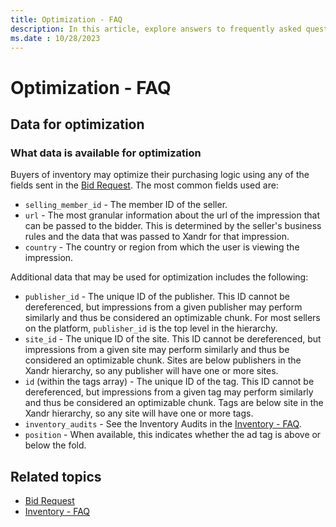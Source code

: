 ```yaml
---
title: Optimization - FAQ
description: In this article, explore answers to frequently asked questions (FAQs) about optimization.
ms.date : 10/28/2023
---
```


# Optimization - FAQ

## Data for optimization

### What data is available for optimization

Buyers of inventory may optimize their purchasing logic using any of the fields sent in the [Bid Request](outgoing-bid-request-to-bidders.md). The most common fields used are:

- `selling_member_id` - The member ID of the seller.
- `url` - The most granular information about the url of the impression that can be passed to the bidder. This is determined by the seller's business rules and the data that was passed to Xandr for that impression.
- `country` - The country or region from which the user is viewing the impression.

Additional data that may be used for optimization includes the following:

- `publisher_id` - The unique ID of the publisher. This ID cannot be dereferenced, but impressions from a given publisher may perform similarly and thus be considered an optimizable chunk. For most sellers on the platform, `publisher_id` is the top level in the hierarchy.
- `site_id` - The unique ID of the site. This ID cannot be dereferenced, but impressions from a given site may perform similarly and thus be considered an optimizable chunk. Sites are below publishers in the Xandr hierarchy, so any publisher will have one or more sites.
- `id` (within the tags array) - The unique ID of the tag. This ID cannot be dereferenced, but impressions from a given tag may perform similarly and thus be considered an optimizable chunk. Tags are below site in the Xandr hierarchy, so any site will have one or more tags.
- `inventory_audits` - See the Inventory Audits in the [Inventory - FAQ](inventory---faq.md).
- `position` - When available, this indicates whether the ad tag is above or below the fold.

## Related topics

- [Bid Request](outgoing-bid-request-to-bidders.md)
- [Inventory - FAQ](inventory---faq.md)
